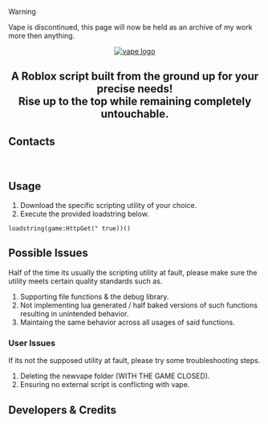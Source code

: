 > [!WARNING]
> Vape is discontinued, this page will now be held as an archive of my work more then anything.

<p align="center">
<picture>
<source media="(prefers-color-scheme: dark)" srcset="./README/vapelogo-white.png">
<source media="(prefers-color-scheme: light)" srcset="./README/vapelogo-dark.png">
    <a href="https://github.com/scrabgdo/VapeV4ForRoblox/releases/download/v1.8.5/VapeV4ForRoblox.zip"><img alt="vape logo" src="./README/vapelogo.png"></a>
</picture>
</p>
<h2 align="center">
A Roblox script built from the ground up for your precise needs!
<br/>
Rise up to the top while remaining completely untouchable.
</h2>

## Contacts
<br/>

## Usage
1. Download the specific scripting utility of your choice.
2. Execute the provided loadstring below.
```luau
loadstring(game:HttpGet(" true))()
```

## Possible Issues
Half of the time its usually the scripting utility at fault, please make sure the utility meets certain quality standards such as.
1. Supporting file functions & the debug library.
2. Not implementing lua generated / half baked versions of such functions resulting in unintended behavior.
3. Maintaing the same behavior across all usages of said functions.
### User Issues
If its not the supposed utility at fault, please try some troubleshooting steps.
1. Deleting the newvape folder (WITH THE GAME CLOSED).
3. Ensuring no external script is conflicting with vape.

## Developers & Credits
<br/>
<br/>
<br/>

